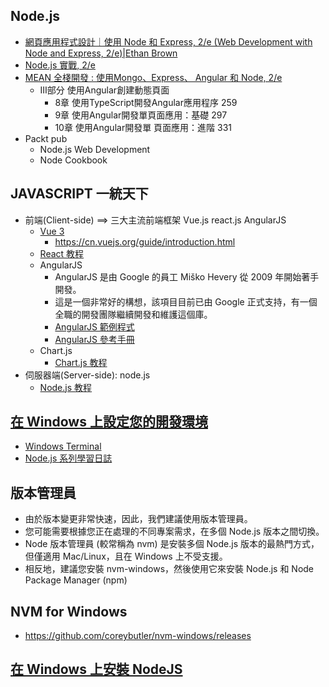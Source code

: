 ## Node.js
- [網頁應用程式設計｜使用 Node 和 Express, 2/e (Web Development with Node and Express, 2/e)|Ethan Brown](https://www.tenlong.com.tw/products/9789865025311?list_name=srh)
- [Node.js 實戰, 2/e](https://www.tenlong.com.tw/products/9787115487308?list_name=rd)
- [MEAN 全棧開發 : 使用Mongo、Express、 Angular 和 Node, 2/e ](https://www.tenlong.com.tw/products/9787302551850?list_name=srh)
  - Ⅲ部分 使用Angular創建動態頁面
    - 8章 使用TypeScript開發Angular應用程序 259
    - 9章 使用Angular開發單頁面應用：基礎 297
    - 10章 使用Angular開發單 頁面應用：進階 331 
- Packt pub
  - Node.js Web Development
  - Node Cookbook
## JAVASCRIPT 一統天下
- 前端(Client-side) ==> 三大主流前端框架 Vue.js react.js AngularJS
  - [Vue 3](https://www.runoob.com/vue3/vue3-tutorial.html) 
    - https://cn.vuejs.org/guide/introduction.html
  - [React 教程](https://www.runoob.com/react/react-tutorial.html)
  - AngularJS
    - AngularJS 是由 Google 的員工 Miško Hevery 從 2009 年開始著手開發。
    - 這是一個非常好的構想，該項目目前已由 Google 正式支持，有一個全職的開發團隊繼續開發和維護這個庫。
    - [AngularJS 範例程式](https://www.runoob.com/angularjs/angularjs-examples.html)
    - [AngularJS 參考手冊](https://www.runoob.com/angularjs/angularjs-reference.html)
  - Chart.js 
    - [Chart.js 教程](https://www.runoob.com/chartjs/chartjs-tutorial.html) 
- 伺服器端(Server-side): node.js
  - [Node.js 教程](https://www.runoob.com/nodejs/nodejs-tutorial.html)

## [在 Windows 上設定您的開發環境](https://learn.microsoft.com/zh-tw/windows/dev-environment/)
- [Windows Terminal](https://apps.microsoft.com/detail/9n0dx20hk701?rtc=1&hl=en-us&gl=TW)
- [Node.js 系列學習日誌](https://ithelp.ithome.com.tw/users/20024110/ironman/939)

## 版本管理員
- 由於版本變更非常快速，因此，我們建議使用版本管理員。
- 您可能需要根據您正在處理的不同專案需求，在多個 Node.js 版本之間切換。 
- Node 版本管理員 (較常稱為 nvm) 是安裝多個 Node.js 版本的最熱門方式，但僅適用 Mac/Linux，且在 Windows 上不受支援。 
- 相反地，建議您安裝 nvm-windows，然後使用它來安裝 Node.js 和 Node Package Manager (npm)
## NVM for Windows
- https://github.com/coreybutler/nvm-windows/releases

## [在 Windows 上安裝 NodeJS](https://learn.microsoft.com/zh-tw/windows/dev-environment/javascript/nodejs-on-windows)

